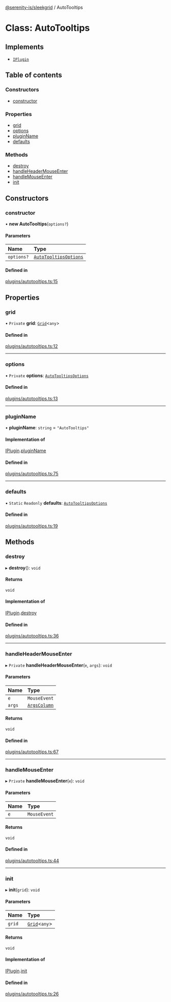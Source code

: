 [@serenity-is/sleekgrid](../README.md) / AutoTooltips

# Class: AutoTooltips

## Implements

- [`IPlugin`](../interfaces/IPlugin.md)

## Table of contents

### Constructors

- [constructor](AutoTooltips.md#constructor)

### Properties

- [grid](AutoTooltips.md#grid)
- [options](AutoTooltips.md#options)
- [pluginName](AutoTooltips.md#pluginname)
- [defaults](AutoTooltips.md#defaults)

### Methods

- [destroy](AutoTooltips.md#destroy)
- [handleHeaderMouseEnter](AutoTooltips.md#handleheadermouseenter)
- [handleMouseEnter](AutoTooltips.md#handlemouseenter)
- [init](AutoTooltips.md#init)

## Constructors

### constructor

• **new AutoTooltips**(`options?`)

#### Parameters

| Name | Type |
| :------ | :------ |
| `options?` | [`AutoTooltipsOptions`](../interfaces/AutoTooltipsOptions.md) |

#### Defined in

[plugins/autotooltips.ts:15](https://github.com/serenity-is/sleekgrid/blob/master/src/plugins/autotooltips.ts#L15)

## Properties

### grid

• `Private` **grid**: [`Grid`](Grid.md)<`any`\>

#### Defined in

[plugins/autotooltips.ts:12](https://github.com/serenity-is/sleekgrid/blob/master/src/plugins/autotooltips.ts#L12)

___

### options

• `Private` **options**: [`AutoTooltipsOptions`](../interfaces/AutoTooltipsOptions.md)

#### Defined in

[plugins/autotooltips.ts:13](https://github.com/serenity-is/sleekgrid/blob/master/src/plugins/autotooltips.ts#L13)

___

### pluginName

• **pluginName**: `string` = `"AutoTooltips"`

#### Implementation of

[IPlugin](../interfaces/IPlugin.md).[pluginName](../interfaces/IPlugin.md#pluginname)

#### Defined in

[plugins/autotooltips.ts:75](https://github.com/serenity-is/sleekgrid/blob/master/src/plugins/autotooltips.ts#L75)

___

### defaults

▪ `Static` `Readonly` **defaults**: [`AutoTooltipsOptions`](../interfaces/AutoTooltipsOptions.md)

#### Defined in

[plugins/autotooltips.ts:19](https://github.com/serenity-is/sleekgrid/blob/master/src/plugins/autotooltips.ts#L19)

## Methods

### destroy

▸ **destroy**(): `void`

#### Returns

`void`

#### Implementation of

[IPlugin](../interfaces/IPlugin.md).[destroy](../interfaces/IPlugin.md#destroy)

#### Defined in

[plugins/autotooltips.ts:36](https://github.com/serenity-is/sleekgrid/blob/master/src/plugins/autotooltips.ts#L36)

___

### handleHeaderMouseEnter

▸ `Private` **handleHeaderMouseEnter**(`e`, `args`): `void`

#### Parameters

| Name | Type |
| :------ | :------ |
| `e` | `MouseEvent` |
| `args` | [`ArgsColumn`](../interfaces/ArgsColumn.md) |

#### Returns

`void`

#### Defined in

[plugins/autotooltips.ts:67](https://github.com/serenity-is/sleekgrid/blob/master/src/plugins/autotooltips.ts#L67)

___

### handleMouseEnter

▸ `Private` **handleMouseEnter**(`e`): `void`

#### Parameters

| Name | Type |
| :------ | :------ |
| `e` | `MouseEvent` |

#### Returns

`void`

#### Defined in

[plugins/autotooltips.ts:44](https://github.com/serenity-is/sleekgrid/blob/master/src/plugins/autotooltips.ts#L44)

___

### init

▸ **init**(`grid`): `void`

#### Parameters

| Name | Type |
| :------ | :------ |
| `grid` | [`Grid`](Grid.md)<`any`\> |

#### Returns

`void`

#### Implementation of

[IPlugin](../interfaces/IPlugin.md).[init](../interfaces/IPlugin.md#init)

#### Defined in

[plugins/autotooltips.ts:26](https://github.com/serenity-is/sleekgrid/blob/master/src/plugins/autotooltips.ts#L26)
